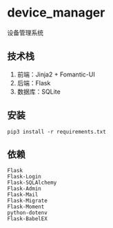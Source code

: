 # device_manager

设备管理系统

## 技术栈

1. 前端：Jinja2 + Fomantic-UI
2. 后端：Flask
3. 数据库：SQLite

## 安装

``` shell
pip3 install -r requirements.txt
```

## 依赖

```shell
Flask
Flask-Login
Flask-SQLAlchemy
Flask-Admin
Flask-Mail
Flask-Migrate
Flask-Moment
python-dotenv
Flask-BabelEX
```

